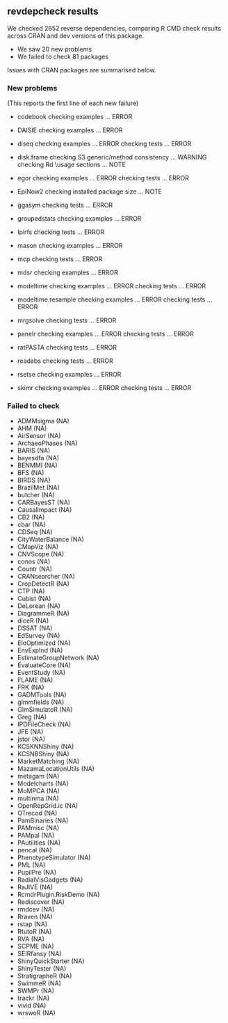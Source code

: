 ## revdepcheck results

We checked 2652 reverse dependencies, comparing R CMD check results across CRAN and dev versions of this package.

 * We saw 20 new problems
 * We failed to check 81 packages

Issues with CRAN packages are summarised below.

### New problems
(This reports the first line of each new failure)

* codebook
  checking examples ... ERROR

* DAISIE
  checking examples ... ERROR

* diseq
  checking examples ... ERROR
  checking tests ... ERROR

* disk.frame
  checking S3 generic/method consistency ... WARNING
  checking Rd \usage sections ... NOTE

* egor
  checking examples ... ERROR
  checking tests ... ERROR

* EpiNow2
  checking installed package size ... NOTE

* ggasym
  checking tests ... ERROR

* groupedstats
  checking examples ... ERROR

* lpirfs
  checking tests ... ERROR

* mason
  checking examples ... ERROR

* mcp
  checking tests ... ERROR

* mdsr
  checking examples ... ERROR

* modeltime
  checking examples ... ERROR
  checking tests ... ERROR

* modeltime.resample
  checking examples ... ERROR
  checking tests ... ERROR

* mrgsolve
  checking tests ... ERROR

* panelr
  checking examples ... ERROR
  checking tests ... ERROR

* ratPASTA
  checking tests ... ERROR

* readabs
  checking tests ... ERROR

* rsetse
  checking examples ... ERROR

* skimr
  checking examples ... ERROR
  checking tests ... ERROR

### Failed to check

* ADMMsigma            (NA)
* AHM                  (NA)
* AirSensor            (NA)
* ArchaeoPhases        (NA)
* BARIS                (NA)
* bayesdfa             (NA)
* BENMMI               (NA)
* BFS                  (NA)
* BIRDS                (NA)
* BrazilMet            (NA)
* butcher              (NA)
* CARBayesST           (NA)
* CausalImpact         (NA)
* CB2                  (NA)
* cbar                 (NA)
* CDSeq                (NA)
* CityWaterBalance     (NA)
* CMapViz              (NA)
* CNVScope             (NA)
* conos                (NA)
* Countr               (NA)
* CRANsearcher         (NA)
* CropDetectR          (NA)
* CTP                  (NA)
* Cubist               (NA)
* DeLorean             (NA)
* DiagrammeR           (NA)
* diceR                (NA)
* DSSAT                (NA)
* EdSurvey             (NA)
* EloOptimized         (NA)
* EnvExpInd            (NA)
* EstimateGroupNetwork (NA)
* EvaluateCore         (NA)
* EventStudy           (NA)
* FLAME                (NA)
* FRK                  (NA)
* GADMTools            (NA)
* glmmfields           (NA)
* GlmSimulatoR         (NA)
* Greg                 (NA)
* IPDFileCheck         (NA)
* JFE                  (NA)
* jstor                (NA)
* KCSKNNShiny          (NA)
* KCSNBShiny           (NA)
* MarketMatching       (NA)
* MazamaLocationUtils  (NA)
* metagam              (NA)
* Modelcharts          (NA)
* MoMPCA               (NA)
* multinma             (NA)
* OpenRepGrid.ic       (NA)
* OTrecod              (NA)
* PamBinaries          (NA)
* PAMmisc              (NA)
* PAMpal               (NA)
* PAutilities          (NA)
* pencal               (NA)
* PhenotypeSimulator   (NA)
* PML                  (NA)
* PupilPre             (NA)
* RadialVisGadgets     (NA)
* RaJIVE               (NA)
* RcmdrPlugin.RiskDemo (NA)
* Rediscover           (NA)
* rmdcev               (NA)
* Rraven               (NA)
* rstap                (NA)
* RtutoR               (NA)
* RVA                  (NA)
* SCPME                (NA)
* SEIRfansy            (NA)
* ShinyQuickStarter    (NA)
* ShinyTester          (NA)
* StratigrapheR        (NA)
* SwimmeR              (NA)
* SWMPr                (NA)
* trackr               (NA)
* vivid                (NA)
* wrswoR               (NA)
